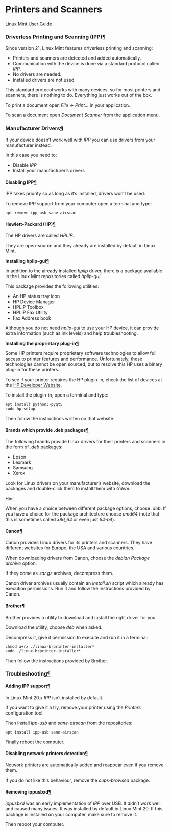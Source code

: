 # Printers and Scanners

[Linux Mint User Guide](broken-reference)

### Driverless Printing and Scanning (IPP)[¶](broken-reference)

Since version 21, Linux Mint features driverless printing and scanning:

* Printers and scanners are detected and added automatically.
* Communication with the device is done via a standard protocol called _IPP_.
* No drivers are needed.
* Installed drivers are not used.

This standard protocol works with many devices, so for most printers and scanners, there is nothing to do. Everything just works out of the box.

To print a document open _File_ -> _Print…_ in your application.

To scan a document open _Document Scanner_ from the application menu.

### Manufacturer Drivers[¶](broken-reference)

If your device doesn’t work well with _IPP_ you can use drivers from your manufacturer instead.

In this case you need to:

* Disable _IPP_
* Install your manufacturer’s drivers

#### Disabling IPP[¶](broken-reference)

IPP takes priority so as long as it’s installed, drivers won’t be used.

To remove IPP support from your computer open a terminal and type:

```
apt remove ipp-usb sane-airscan
```

#### Hewlett-Packard (HP)[¶](broken-reference)

The HP drivers are called _HPLIP_.

They are open-source and they already are installed by default in Linux Mint.

**Installing hplip-gui**[**¶**](broken-reference)

In addition to the already installed _hplip_ driver, there is a package available in the Linux Mint repositories called _hplip-gui_.

This package provides the following utilities:

* An HP status tray icon
* HP Device Manager
* HPLIP Toolbox
* HPLIP Fax Utility
* Fax Address book

Although you do not need _hplip-gui_ to use your HP device, it can provide extra information (such as ink levels) and help troubleshooting.

**Installing the proprietary plug-in**[**¶**](broken-reference)

Some HP printers require proprietary software technologies to allow full access to printer features and performance. Unfortunately, these technologies cannot be open sourced, but to resolve this HP uses a binary plug-in for these printers.

To see if your printer requires the HP plugin-in, check the list of devices at the [HP Developer Website](https://developers.hp.com/hp-linux-imaging-and-printing/binary\_plugin.html).

To install the plugin-in, open a terminal and type:

```
apt install python3-pyqt5
sudo hp-setup
```

Then follow the instructions written on that website.

#### Brands which provide .deb packages[¶](broken-reference)

The following brands provide Linux drivers for their printers and scanners in the form of _.deb_ packages:

* Epson
* Lexmark
* Samsung
* Xerox

Look for Linux drivers on your manufacturer’s website, download the packages and double-click them to install them with _Gdebi_.

Hint

When you have a choice between different package options, choose _.deb_. If you have a choice for the package architecture choose _amd64_ (note that this is sometimes called _x86\_64_ or even just _64-bit_).

#### Canon[¶](broken-reference)

Canon provides Linux drivers for its printers and scanners. They have different websites for Europe, the USA and various countries.

When downloading drivers from Canon, choose the _debian Package archive_ option.

If they come as _.tar.gz_ archives, decompress them.

Canon driver archives usually contain an _install.sh_ script which already has execution permissions. Run it and follow the instructions provided by Canon.

#### Brother[¶](broken-reference)

Brother provides a utility to download and install the right driver for you.

Download the utility, choose _deb_ when asked.

Decompress it, give it permission to execute and run it in a terminal:

```
chmod a+rx ./linux-brprinter-installer*
sudo ./linux-brprinter-installer*
```

Then follow the instructions provided by Brother.

### Troubleshooting[¶](broken-reference)

#### Adding IPP support[¶](broken-reference)

In Linux Mint 20.x _IPP_ isn’t installed by default.

If you want to give it a try, remove your printer using the _Printers_ configuration tool.

Then install _ipp-usb_ and _sane-airscan_ from the repositories:

```
apt install ipp-usb sane-airscan
```

Finally reboot the computer.

#### Disabling network printers detection[¶](broken-reference)

Network printers are automatically added and reappear even if you remove them.

If you do not like this behaviour, remove the _cups-browsed_ package.

#### Removing ippusbxd[¶](broken-reference)

_ippusbxd_ was an early implementation of _IPP_ over USB. It didn’t work well and caused many issues. It was installed by default in Linux Mint 20. If this package is installed on your computer, make sure to remove it.

Then reboot your computer.
